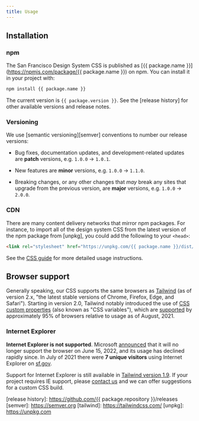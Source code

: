 ```yaml
---
title: Usage
---
```


## Installation

### npm
The San Francisco Design System CSS is published as
[{{ package.name }}](https://npmjs.com/package/{{ package.name }})
on npm. You can install it in your project with:

```sh
npm install {{ package.name }}
```

The current version is `{{ package.version }}`. See the [release
history] for other available versions and release notes.

### Versioning
We use [semantic versioning][semver] conventions to number our release
versions:

- Bug fixes, documentation updates, and development-related updates are
  **patch** versions, e.g. `1.0.0` → `1.0.1`.

- New features are **minor** versions, e.g. `1.0.0` → `1.1.0`.

- Breaking changes, or any other changes that _may_ break any sites that
  upgrade from the previous version, are **major** versions, e.g. `1.0.0`
  → `2.0.0`.

### CDN
There are many content delivery networks that mirror npm
packages. For instance, to import all of the design system CSS
from the latest version of the npm package from [unpkg], you
could add the following to your `<head>`:

```html static="true"
<link rel="stylesheet" href="https://unpkg.com/{{ package.name }}/dist/sfds.css">
```

See the [CSS guide](./css) for more detailed usage instructions.

## Browser support
Generally speaking, our CSS supports the same browsers as
[Tailwind](https://tailwindcss.com/docs/browser-support) (as of
version 2.x, "the latest stable versions of Chrome, Firefox,
Edge, and Safari"). Starting in version 2.0, Tailwind notably
introduced the use of [CSS custom properties] (also known as "CSS
variables"), which are [supported](https://caniuse.com/css-variables) by approximately
95% of browsers relative to usage as of August, 2021.

### Internet Explorer
**Internet Explorer is not supported**. Microsoft [announced][IE
EOL] that it will no longer support the browser on June 15, 2022,
and its usage has declined rapidly since. In July of 2021 there
were **7 unique visitors** using Internet Explorer on
[sf.gov](https://sf.gov).

Support for Internet Explorer is still available in [Tailwind
version 1.9](https://v1.tailwindcss.com/). If your project
requires IE support, please [contact us](/about/#contact) and we
can offer suggestions for a custom CSS build.

[IE EOL]: https://docs.microsoft.com/en-us/lifecycle/faq/internet-explorer-microsoft-edge#:~:text=Yes%2C%20Internet%20Explorer%2011%20is,Internet%20Explorer%20(IE)%20mode.
[css custom properties]: https://developer.mozilla.org/en-US/docs/Web/CSS/Using_CSS_custom_properties
[release history]: https://github.com/{{ package.repository }}/releases
[semver]: https://semver.org
[tailwind]: https://tailwindcss.com/
[unpkg]: https://unpkg.com
